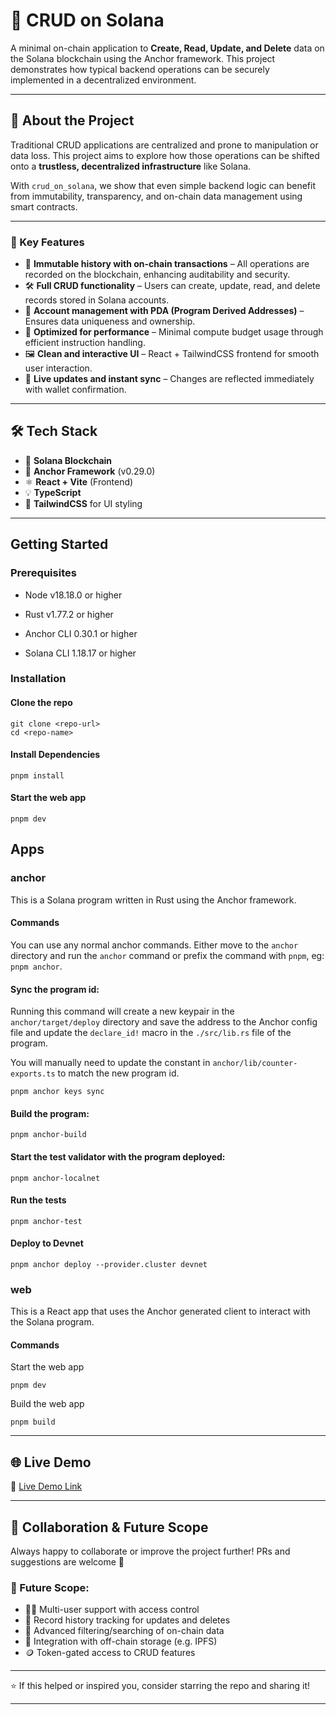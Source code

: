 # 🧾 CRUD on Solana

A minimal on-chain application to **Create, Read, Update, and Delete** data on the Solana blockchain using the Anchor framework. This project demonstrates how typical backend operations can be securely implemented in a decentralized environment.

---

## 🧩 About the Project

Traditional CRUD applications are centralized and prone to manipulation or data loss. This project aims to explore how those operations can be shifted onto a **trustless, decentralized infrastructure** like Solana.

With `crud_on_solana`, we show that even simple backend logic can benefit from immutability, transparency, and on-chain data management using smart contracts.

---

### 🔑 Key Features

- 🔐 **Immutable history with on-chain transactions** – All operations are recorded on the blockchain, enhancing auditability and security.
- 🛠️ **Full CRUD functionality** – Users can create, update, read, and delete records stored in Solana accounts.
- 🧠 **Account management with PDA (Program Derived Addresses)** – Ensures data uniqueness and ownership.
- 📐 **Optimized for performance** – Minimal compute budget usage through efficient instruction handling.
- 🖼️ **Clean and interactive UI** – React + TailwindCSS frontend for smooth user interaction.
- 🔄 **Live updates and instant sync** – Changes are reflected immediately with wallet confirmation.


---

## 🛠 Tech Stack

- 🧱 **Solana Blockchain**
- 🧭 **Anchor Framework** (v0.29.0)
- ⚛️ **React + Vite** (Frontend)
- 💡 **TypeScript**
- 🎨 **TailwindCSS** for UI styling

---

## Getting Started

### Prerequisites

- Node v18.18.0 or higher

- Rust v1.77.2 or higher
- Anchor CLI 0.30.1 or higher
- Solana CLI 1.18.17 or higher

### Installation

#### Clone the repo

```shell
git clone <repo-url>
cd <repo-name>
```

#### Install Dependencies

```shell
pnpm install
```

#### Start the web app

```
pnpm dev
```

## Apps

### anchor

This is a Solana program written in Rust using the Anchor framework.

#### Commands

You can use any normal anchor commands. Either move to the `anchor` directory and run the `anchor` command or prefix the
command with `pnpm`, eg: `pnpm anchor`.

#### Sync the program id:

Running this command will create a new keypair in the `anchor/target/deploy` directory and save the address to the
Anchor config file and update the `declare_id!` macro in the `./src/lib.rs` file of the program.

You will manually need to update the constant in `anchor/lib/counter-exports.ts` to match the new program id.

```shell
pnpm anchor keys sync
```

#### Build the program:

```shell
pnpm anchor-build
```

#### Start the test validator with the program deployed:

```shell
pnpm anchor-localnet
```

#### Run the tests

```shell
pnpm anchor-test
```

#### Deploy to Devnet

```shell
pnpm anchor deploy --provider.cluster devnet
```

### web

This is a React app that uses the Anchor generated client to interact with the Solana program.

#### Commands

Start the web app

```shell
pnpm dev
```

Build the web app

```shell
pnpm build
```
---

## 🌐 Live Demo

🧪 [Live Demo Link](https://crud-on-solana.vercel.app/crud_on_solana)

---

## 🤝 Collaboration & Future Scope

Always happy to collaborate or improve the project further! PRs and suggestions are welcome 💬

### 🔮 Future Scope:

- 🧑‍💻 Multi-user support with access control  
- 🧾 Record history tracking for updates and deletes  
- 🧠 Advanced filtering/searching of on-chain data  
- 🧩 Integration with off-chain storage (e.g. IPFS)  
- 🪙 Token-gated access to CRUD features  

---

⭐ If this helped or inspired you, consider starring the repo and sharing it!

---

